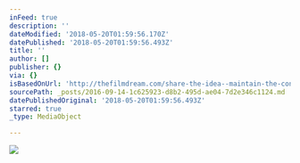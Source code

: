```yaml
---
inFeed: true
description: ''
dateModified: '2018-05-20T01:59:56.170Z'
datePublished: '2018-05-20T01:59:56.493Z'
title: ''
author: []
publisher: {}
via: {}
isBasedOnUrl: 'http://thefilmdream.com/share-the-idea--maintain-the-connection.html'
sourcePath: _posts/2016-09-14-1c625923-d8b2-495d-ae04-7d2e346c1124.md
datePublishedOriginal: '2018-05-20T01:59:56.493Z'
starred: true
_type: MediaObject

---
```

<article style=""><img src="http://thefilmdream.com/image/116248214_scaled_801x392.jpg" /></article>
